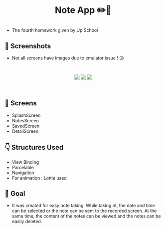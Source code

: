 # <p align="center"> Note App ✏️📓 </p>

- The fourth homework given by Up School

<!-- Screenshots -->
## 📸 Screenshots

- Not all screens have images due to emulator issue ! 😕

<br>

<p align="center">
  <img src="https://github.com/TugceAras/NoteApp/assets/79931228/c56ae23e-8c7f-4277-88dc-014a5d006362"/>
  <img src="https://github.com/TugceAras/NoteApp/assets/79931228/bc1795fe-2903-4039-bacf-dcfabd1e4513"/> 
  <img src="https://github.com/TugceAras/NoteApp/assets/79931228/4688fcb5-7adb-4659-9f05-ce51b0c26946"/> 
</p>
<br>

## 📱 Screens
- SplashScreen
- NotesScreen
- SavedScreen
- DetailScreen

<!-- Technologies -->
## :point_down: Structures Used
- View Binding 
- Parcelable
- Navigation
- For animation : Lottie used

## 🎯 Goal
- It was created for easy note taking. While taking nt, the date and time can be selected or the note can be sent to the recorded screen. At the same time, the content of the notes can be viewed and the notes can be easily deleted.

